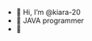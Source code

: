 - 👋 Hi, I’m @kiara-20
- 👀 JAVA programmer
- 🌱

<!---
kiara-20/kiara-20 is a ✨ special ✨ repository because its `README.md` (this file) appears on your GitHub profile.
You can click the Preview link to take a look at your changes.
--->
